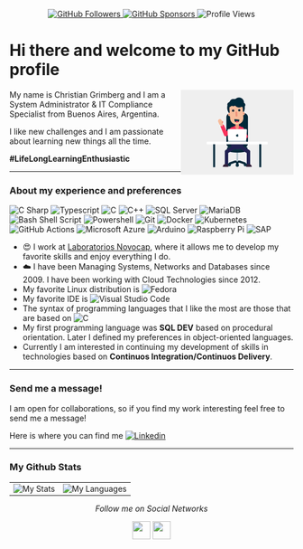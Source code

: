 <p align="center">
  <a href="https://github.com/ChristianGrimberg">
        <img src="https://img.shields.io/github/followers/ChristianGrimberg.svg?label=GitHub&style=social" alt="GitHub Followers">
  </a>
  <a href="https://github.com/sponsors/ChristianGrimberg">
        <img src="https://img.shields.io/badge/GitHub_Sponsors--_.svg?style=social&logo=github&logoColor=EA4AAA" alt="GitHub Sponsors">
  </a>
  <a>
    <img src="https://komarev.com/ghpvc/?username=ChristianGrimberg&style=flat-square&color=blueviolet" alt="Profile Views">
  </a>
</p>

# Hi there and welcome to my __GitHub profile__

<img align="right" alt="GIF" src="img/code.gif?raw=true" width="200" />

My name is Christian Grimberg and I am a System Administrator & IT Compliance Specialist from Buenos Aires, Argentina. 

I like new challenges and I am passionate about learning new things all the time. 

__#LifeLongLearningEnthusiastic__

---

### About my experience and preferences

<p>
  <img alt="C Sharp" src="https://img.shields.io/badge/C%23-239120?style=for-the-badge&logo=c-sharp&logoColor=white" />
  <img alt="Typescript" src="https://img.shields.io/badge/Typescript-007ACC?style=for-the-badge&logo=typescript&logoColor=white" />
  <img alt="C" src="https://img.shields.io/badge/ANSI_C-00599C?style=for-the-badge&logo=c&logoColor=white" />
  <img alt="C++" src="https://img.shields.io/badge/C%2B%2B-00599C?style=for-the-badge&logo=c%2B%2B&logoColor=white" />
  <img alt="SQL Server" src="https://img.shields.io/badge/SQL_Server-CC2927?style=for-the-badge&logo=microsoft-sql-server&logoColor=white" />
  <img alt="MariaDB" src="https://img.shields.io/badge/MariaDB-003545?style=for-the-badge&logo=mariadb&logoColor=white" />
  <img alt="Bash Shell Script" src="https://img.shields.io/badge/GNU_Bash_Shell-4EAA25?style=for-the-badge&logo=gnu-bash&logoColor=white" />
  <img alt="Powershell" src="https://img.shields.io/badge/Powershell-0089D6?style=for-the-badge&logo=powershell&logoColor=white" />
  <img alt="Git" src="https://img.shields.io/badge/Git-F05032?style=for-the-badge&logo=git&logoColor=white" />
  <img alt="Docker" src="https://img.shields.io/badge/Docker-2496ED?style=for-the-badge&logo=docker&logoColor=white" />
  <img alt="Kubernetes" src="https://img.shields.io/badge/Kubernetes-326CE5?style=for-the-badge&logo=kubernetes&logoColor=white" />
  <img alt="GitHub Actions" src="https://img.shields.io/badge/GitHub_Actions-2088FF?style=for-the-badge&logo=github-actions&logoColor=white" />
  <img alt="Microsoft Azure" src="https://img.shields.io/badge/Azure-0089D6?style=for-the-badge&logo=microsoft-azure&logoColor=white" />
  <img alt="Arduino" src="https://img.shields.io/badge/Arduino-00979D?style=for-the-badge&logo=arduino&logoColor=white" />
  <img alt="Raspberry Pi" src="https://img.shields.io/badge/Raspberry_Pi-C51A4A?style=for-the-badge&logo=raspberry-pi&logoColor=white" />
  <img alt="SAP" src="https://img.shields.io/badge/SAP-0FAAFF?style=for-the-badge&logo=sap&logoColor=white" />
</p>

* 😍 I work at [Laboratorios Novocap](https://github.com/novocap), where it allows me to develop my favorite skills and enjoy everything I do.
* ☁️ I have been Managing Systems, Networks and Databases since 2009. I have been working with Cloud Technologies since 2012.
* My favorite Linux distribution is <img alt="Fedora" src="https://img.shields.io/badge/Fedora_Workstation-294172?style=for-the-badge&logo=fedora&logoColor=white" />
* My favorite IDE is <img alt="Visual Studio Code" src="https://img.shields.io/badge/Visual_Studio_Code-007ACC?style=for-the-badge&logo=visual-studio-code&logoColor=white" />
* The syntax of programming languages that I like the most are those that are based on <img alt="C" src="https://img.shields.io/badge/ANSI_C-00599C?style=for-the-badge&logo=c&logoColor=white" />
* My first programming language was __SQL DEV__ based on procedural orientation. Later I defined my preferences in object-oriented languages.
* Currently I am interested in continuing my development of skills in technologies based on __Continuos Integration/Continuos Delivery__.

---

### Send me a message!

I am open for collaborations, so if you find my work interesting feel free to send me a message!

Here is where you can find me 
<a href="https://www.linkedin.com/in/christiangrimberg" alt="Linkedin">
  <img alt="Linkedin" src="https://img.shields.io/badge/linkedin-0077B5?logo=linkedin&logoColor=white&style=for-the-badge" />
</a>

---

### My Github Stats

<table>
  <tr>
    <td><img alt="My Stats" src="https://github-readme-stats.vercel.app/api?username=ChristianGrimberg&show_icons=true&theme=vue&count_private=true" /></td>
    <td><img alt="My Languages" src="https://github-readme-stats.vercel.app/api/top-langs/?username=ChristianGrimberg&langs_count=5" /></td>
  </tr>
</table>


<p align="center">
  <i>Follow me on Social Networks</i>
  <p align="center">
    <a href="https://www.linkedin.com/in/christiangrimberg" alt="Linkedin"><img height="32" width="32" src="https://cdn.jsdelivr.net/npm/simple-icons@v3/icons/linkedin.svg" /></a>
    <a href="https://github.com/ChristianGrimberg" alt="GitHub"><img height="32" width="32" src="https://cdn.jsdelivr.net/npm/simple-icons@v3/icons/github.svg" /></a>
  </p>
</p>
